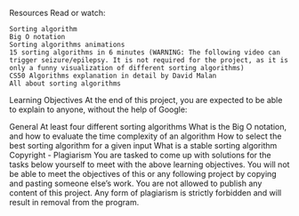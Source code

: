 Resources
Read or watch:

	Sorting algorithm
	Big O notation
	Sorting algorithms animations
	15 sorting algorithms in 6 minutes (WARNING: The following video can trigger seizure/epilepsy. It is not required for the project, as it is only a funny visualization of different sorting algorithms)
	CS50 Algorithms explanation in detail by David Malan
	All about sorting algorithms
Learning Objectives
At the end of this project, you are expected to be able to explain to anyone, without the help of Google:

General
	At least four different sorting algorithms
	What is the Big O notation, and how to evaluate the time complexity of an algorithm
	How to select the best sorting algorithm for a given input
	What is a stable sorting algorithm
	Copyright - Plagiarism
	You are tasked to come up with solutions for the tasks below yourself to meet with the above learning objectives.
	You will not be able to meet the objectives of this or any following project by copying and pasting someone else’s work.
	You are not allowed to publish any content of this project.
	Any form of plagiarism is strictly forbidden and will result in removal from the program.

